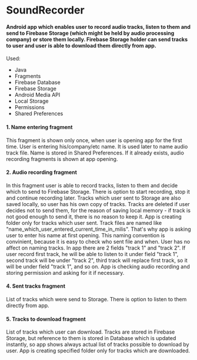 # SoundRecorder
#### Android app which enables user to record audio tracks, listen to them and send to Firebase Storage (which might be held by audio processing company) or store them locally. Firebase Storage holder can send tracks to user and user is able to download them directly from app.

Used:
- Java
- Fragments
- Firebase Database
- Firebase Storage
- Android Media API
- Local Storage
- Permissions
- Shared Preferences

#### 1. Name entering fragment

This fragment is shown only once, when user is opening app for the first time. User is entering his/company/etc name. It is used later to name audio track file. Name is stored in Shared Preferences. If it already exists, audio recording fragments is shown at app opening.

#### 2. Audio recording fragment

In this fragment user is able to record tracks, listen to them and decide which to send to Firebase Storage. There is option to start recording, stop it and continue recording later. Tracks which user sent to Storage are also saved locally, so user has his own copy of tracks. Tracks are deleted if user decides not to send them, for the reason of saving local memory - if track is not good enough to send it, there is no reason to keep it. App is creating folder only for tracks which user sent. Track files are named like "name_which_user_entered_current_time_in_milis". That's why app is asking user to enter his name at first opening. This naming convention is convinient, because it is easy to check who sent file and when. User has no affect on naming tracks. In app there are 2 fields "track 1" and "track 2". If user record first track, he will be able to listen to it under field "track 1", second track will be under "track 2", third track will replace first track, so it will be under field "track 1", and so on. App is checking audio recording and storing permission and asking for it if necessary.

#### 4. Sent tracks fragment

List of tracks which were send to Storage. There is option to listen to them directly from app.

#### 5. Tracks to download fragment

List of tracks which user can download. 
Tracks are stored in Firebase Storage, but reference to them is stored in Database which is updated instantly, so app shows always actual list of tracks possible to download by user. App is creating specified folder only for tracks which are downloaded.
